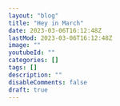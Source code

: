 ```yaml
---
layout: "blog"
title: "Hey in March"
date: 2023-03-06T16:12:48Z
lastMod: 2023-03-06T16:12:48Z
image: ""
youtubeId: ""
categories: []
tags: []
description: ""
disableComments: false
draft: true
---
```



